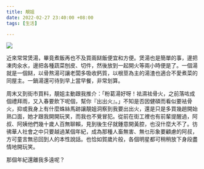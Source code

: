 ```yaml
---
title: 靚姐
date: 2022-02-27 23:40:00 +08:00
tags: [生活]

---
```


  
  
[![](https://blogger.googleusercontent.com/img/a/AVvXsEjfXFHASEOvrTvm_1iXejR7DrgBbCvGMLmoJJ5EFMq408cD53ZnSDkHAnm9QlbsKl8o3eH0_asOz2-l0H17o-cT4TUgPLMdjdUOe0c_OtN8Yfp5I8O2O9K8QN_9n5jLoBOvweJSp5827GRBhYx1Y3Ib79KbMkJ6Npz9YtanMiVShvnhhacwFt80pC31=s320)](https://blogger.googleusercontent.com/img/a/AVvXsEjfXFHASEOvrTvm%5F1iXejR7DrgBbCvGMLmoJJ5EFMq408cD53ZnSDkHAnm9QlbsKl8o3eH0%5FasOz2-l0H17o-cT4TUgPLMdjdUOe0c%5FOtN8Yfp5I8O2O9K8QN%5F9n5jLoBOvweJSp5827GRBhYx1Y3Ib79KbMkJ6Npz9YtanMiVShvnhhacwFt80pC31=s6000)
  
  
近來常常煲湯，畢竟煮飯再也不及買兩餸飯便宜和方便。煲湯也是簡單的事，邊把凍肉汆水，邊把各種蔬菜刨皮、切件，然後放到一起開火等兩小時便是了。一個湯就是一個餸，以骨熬湯可讓老闆多吸收鈣質，以根莖為主的湯渣也適合不愛煮菜的同屋主。一鍋湯還可待到早上當早餐，非常划算。

  
周末又到街市買料，靚姐主動跟我推介：「粉葛湯好呀！袪濕袪骨火，之前落咗成個禮拜雨，又入春要飲下呢個，幫你『出出火』。」不知是否因健碩而看似要袪骨火，抑或我身上有什麼蛛絲馬跡讓靚姐洞察到我要出出火，還是只是多買幾趟開始熟口面，她才跟我開開玩笑，而我也不覺冒犯。從前在街工裡也有前輩提醒過，阿叔、阿姨他們幾十歲人百無聊賴，見到後生仔就鍾意開黃腔，也沒什麼大不了。彷彿華人社會之中只要越過某個年紀，成為那種人畜無害、無乜形象要顧慮的阿叔，方可童言無忌回到人的本性說話。也恰如賀歲片般，各個明星都可稍稍放下身段盡情地開玩笑。

  
那個年紀還離我多遠呢？
